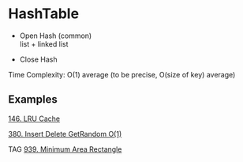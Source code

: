 # HashTable

* Open Hash (common)\
  list + linked list

* Close Hash

Time Complexity: O(1) average (to be precise, O(size of key) average)

## Examples

[146. LRU Cache](https://leetcode.com/problems/lru-cache/)

[380. Insert Delete GetRandom O(1)](https://leetcode.com/problems/insert-delete-getrandom-o1/)

TAG
[939. Minimum Area Rectangle](https://leetcode.com/problems/minimum-area-rectangle/)